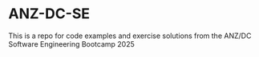 # ANZ-DC-SE
This is a repo for code examples and exercise solutions from the ANZ/DC Software Engineering Bootcamp 2025

